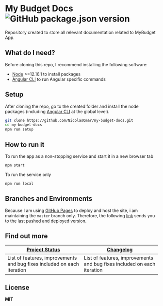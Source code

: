 # My Budget Docs ![GitHub package.json version](https://img.shields.io/github/package-json/v/nicolasomar/my-budget-docs?color=success&label=%20&style=flat-square)
Repository created to store all relevant documentation related to MyBudget App.

## What do I need?
Before cloning this repo, I recommend installing the following software:
- [Node](https://nodejs.org/en/download/) >=12.16.1 to install packages
- [Angular CLI](https://cli.angular.io/) to run Angular specific commands

## Setup
After cloning the repo, go to the created folder and install the node packages (including [Angular CLI](https://cli.angular.io/) at the global level).
```sh
git clone https://github.com/NicolasOmar/my-budget-docs.git
cd my-budget-docs
npm run setup
```

## How to run it
To run the app as a non-stopping service and start it in a new browser tab
```sh
npm start
```
To run the service only
```sh
npm run local
```

## Branches and Environments
Because I am using [GitHub Pages](https://pages.github.com/) to deploy and host the site, i am maintaining the `master` branch only.
Therefore, the following [link](https://nicolasomar.github.io/my-budget-docs) sends you to the last pushed and deployed version.

## Find out more
| [Project Status](https://trello.com/b/R6Yn7vb0/mybudget) | [Changelog](https://github.com/NicolasOmar/my-budget-docs/blob/master/CHANGELOG.md) |
| ----- | ----- |
List of features, improvements and bug fixes included on each iteration | List of features, improvements and bug fixes included on each iteration |

## License
**MIT**